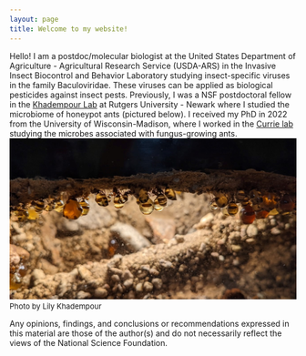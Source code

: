 ```yaml
---
layout: page
title: Welcome to my website!
---
```


Hello! I am a postdoc/molecular biologist at the United States Department of Agriculture - Agricultural Research Service (USDA-ARS) in the Invasive Insect Biocontrol and Behavior Laboratory studying insect-specific viruses in the family Baculoviridae. These viruses can be applied as biological pesticides against insect pests. Previously, I was a NSF postdoctoral fellow in the [Khadempour Lab](https://www.khadlab.com/) at Rutgers University - Newark where I studied the microbiome of honeypot ants (pictured below). I received my PhD in 2022 from the University of Wisconsin-Madison, where I worked in the [Currie lab](https://currielab.wisc.edu/) studying the microbes associated with fungus-growing ants.
![](../images/honeypot_colony.jpg)  
<font size = "2"> Photo by Lily Khadempour </font>  

Any opinions, findings, and conclusions or recommendations expressed in this material are those of the author(s) and do not necessarily reflect the views of the National Science Foundation.

